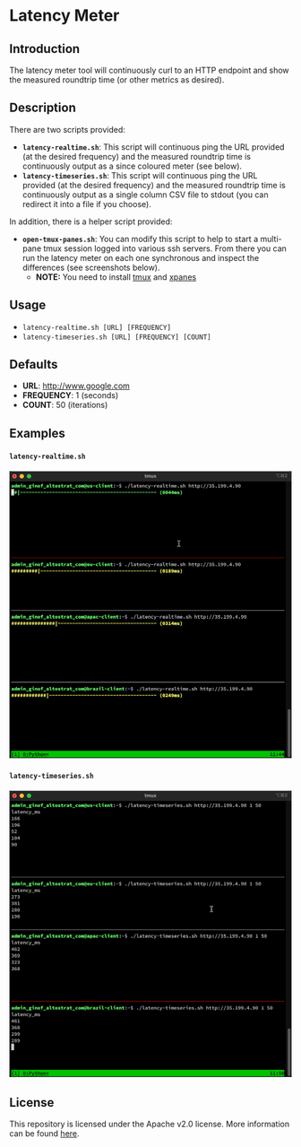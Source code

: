 # Latency Meter
## Introduction
The latency meter tool will continuously curl to an HTTP endpoint and show the measured roundtrip time (or other metrics as desired).

## Description
There are two scripts provided:
- **`latency-realtime.sh`**: This script will continuous ping the URL provided (at the desired frequency) and the measured roundtrip time is continuously output as a since coloured meter (see below).
- **`latency-timeseries.sh`**: This script will continuous ping the URL provided (at the desired frequency) and the measured roundtrip time is continuously output as a single column CSV file to stdout (you can redirect it into a file if you choose).

In addition, there is a helper script provided:
- **`open-tmux-panes.sh`**: You can modify this script to help to start a multi-pane tmux session logged into various ssh servers. From there you can run the latency meter on each one synchronous and inspect the differences (see screenshots below).
    - **NOTE:** You need to install [tmux](https://github.com/tmux/tmux) and [xpanes](https://github.com/greymd/tmux-xpanes)

## Usage
- `latency-realtime.sh [URL] [FREQUENCY]`
- `latency-timeseries.sh [URL] [FREQUENCY] [COUNT]`

## Defaults
- **URL**: http://www.google.com
- **FREQUENCY**: 1 (seconds)
- **COUNT**: 50 (iterations)

## Examples
#### `latency-realtime.sh`
![Screenshot of latency-realtime.sh](./latency-realtime-screenshot.png)

#### `latency-timeseries.sh`
![Screenshot of latency-timeseries.sh](./latency-timeseries-screenshot.png)

## License
This repository is licensed under the Apache v2.0 license. More information can be found [here](./LICENSE).
